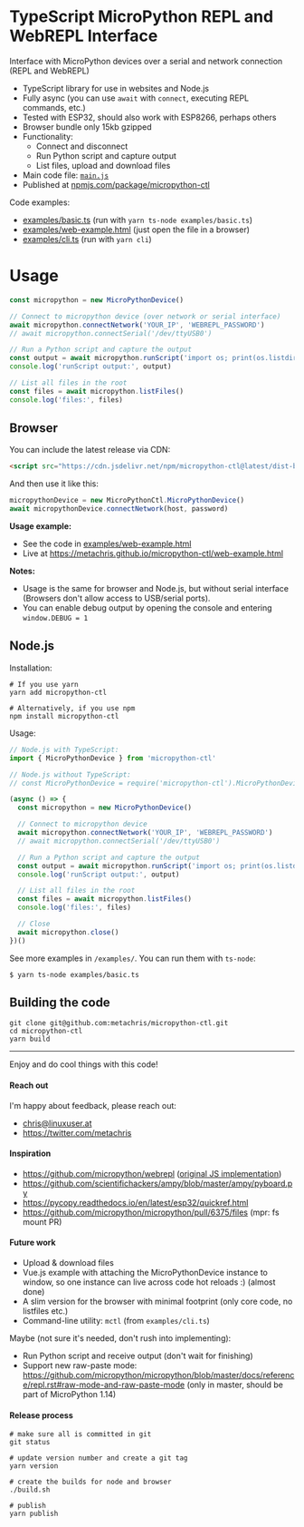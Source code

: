 # TypeScript MicroPython REPL and WebREPL Interface

Interface with MicroPython devices over a serial and network connection (REPL and WebREPL)

* TypeScript library for use in websites and Node.js
* Fully async (you can use `await` with `connect`,  executing REPL commands, etc.)
* Tested with ESP32, should also work with ESP8266, perhaps others
* Browser bundle only 15kb gzipped
* Functionality:
  * Connect and disconnect
  * Run Python script and capture output
  * List files, upload and download files
* Main code file: [`main.js`](https://github.com/metachris/micropython-ctl/blob/master/src/main.ts)
* Published at [npmjs.com/package/micropython-ctl](https://www.npmjs.com/package/micropython-ctl)

Code examples:

* [examples/basic.ts](https://github.com/metachris/micropython-ctl/blob/master/examples/basic.ts) (run with `yarn ts-node examples/basic.ts`)
* [examples/web-example.html](https://github.com/metachris/micropython-ctl/blob/master/examples/web-example.html) (just open the file in a browser)
* [examples/cli.ts](https://github.com/metachris/micropython-ctl/blob/master/examples/cli.ts) (run with `yarn cli`)


# Usage

```js
const micropython = new MicroPythonDevice()

// Connect to micropython device (over network or serial interface)
await micropython.connectNetwork('YOUR_IP', 'WEBREPL_PASSWORD')
// await micropython.connectSerial('/dev/ttyUSB0')

// Run a Python script and capture the output
const output = await micropython.runScript('import os; print(os.listdir())')
console.log('runScript output:', output)

// List all files in the root
const files = await micropython.listFiles()
console.log('files:', files)
```


## Browser

You can include the latest release via CDN:

```html
<script src="https://cdn.jsdelivr.net/npm/micropython-ctl@latest/dist-browser/main.js"></script>
```

And then use it like this:

```js
micropythonDevice = new MicroPythonCtl.MicroPythonDevice()
await micropythonDevice.connectNetwork(host, password)
```

**Usage example:**

* See the code in [examples/web-example.html](https://github.com/metachris/micropython-ctl/blob/master/examples/web-example.html#L88-L101)
* Live at https://metachris.github.io/micropython-ctl/web-example.html

**Notes:**

* Usage is the same for browser and Node.js, but without serial interface (Browsers don't allow access to USB/serial ports).
* You can enable debug output by opening the console and entering `window.DEBUG = 1`


## Node.js

Installation:

```shell
# If you use yarn
yarn add micropython-ctl

# Alternatively, if you use npm
npm install micropython-ctl
```

Usage:

```js
// Node.js with TypeScript:
import { MicroPythonDevice } from 'micropython-ctl'

// Node.js without TypeScript:
// const MicroPythonDevice = require('micropython-ctl').MicroPythonDevice

(async () => {
  const micropython = new MicroPythonDevice()

  // Connect to micropython device
  await micropython.connectNetwork('YOUR_IP', 'WEBREPL_PASSWORD')
  // await micropython.connectSerial('/dev/ttyUSB0')

  // Run a Python script and capture the output
  const output = await micropython.runScript('import os; print(os.listdir())')
  console.log('runScript output:', output)

  // List all files in the root
  const files = await micropython.listFiles()
  console.log('files:', files)

  // Close
  await micropython.close()
})()
```

See more examples in `/examples/`. You can run them with `ts-node`:

```shell
$ yarn ts-node examples/basic.ts
```

## Building the code

```shell
git clone git@github.com:metachris/micropython-ctl.git
cd micropython-ctl
yarn build
```

---

Enjoy and do cool things with this code!


#### Reach out

I'm happy about feedback, please reach out:

* chris@linuxuser.at
* https://twitter.com/metachris


#### Inspiration

* https://github.com/micropython/webrepl ([original JS implementation](https://github.com/micropython/webrepl/blob/master/webrepl.html))
* https://github.com/scientifichackers/ampy/blob/master/ampy/pyboard.py
* https://pycopy.readthedocs.io/en/latest/esp32/quickref.html
* https://github.com/micropython/micropython/pull/6375/files (mpr: fs mount PR)


#### Future work

* Upload & download files
* Vue.js example with attaching the MicroPythonDevice instance to window, so one instance can live across code hot reloads :) (almost done)
* A slim version for the browser with minimal footprint (only core code, no listfiles etc.)
* Command-line utility: `mctl` (from `examples/cli.ts`)

Maybe (not sure it's needed, don't rush into implementing):

* Run Python script and receive output (don't wait for finishing)
* Support new raw-paste mode: https://github.com/micropython/micropython/blob/master/docs/reference/repl.rst#raw-mode-and-raw-paste-mode (only in master, should be part of MicroPython 1.14)


#### Release process

```shell
# make sure all is committed in git
git status

# update version number and create a git tag
yarn version

# create the builds for node and browser
./build.sh

# publish
yarn publish
```
